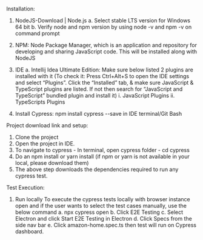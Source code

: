 Installation:

1. NodeJS-Download | Node.js
   a. Select stable LTS version for Windows 64 bit
   b. Verify node and npm version by using node -v and npm -v on command prompt

2. NPM: Node Package Manager, which is an application and repository for developing and sharing JavaScript code. This will be installed along with NodeJS

3. IDE
   a. Intellij Idea Ultimate Edition: Make sure below listed 2 plugins are installed with it (To check it: Press Ctrl+Alt+S to open the IDE settings and select “Plugins”. Click the “Installed” tab, & make sure JavaScript & TypeScript plugins are listed. If not then search for “JavaScript and TypeScript” bundled plugin and install it)
   i. JavaScript Plugins
   ii. TypeScripts Plugins

4. Install Cypress: npm install cypress --save in IDE terminal/Git Bash

Project download link and setup:

1. Clone the project
2. Open the project in IDE.
3. To navigate to cypress - In terminal, open cypress folder - cd cypress
4. Do an npm install or yarn install (if npm or yarn is not available in your local, please download them)
5. The above step downloads the dependencies required to run any cypress test.

Test Execution:

1. Run locally
   To execute the cypress tests locally with browser instance open and if the user wants to select the test cases manually, use the below command
   a. npx cypress open
   b. Click E2E Testing
   c. Select Electron and click Start E2E Testing in Electron
   d. Click Specs from the side nav bar
   e. Click amazon-home.spec.ts then test will run on Cypress dashboard.
